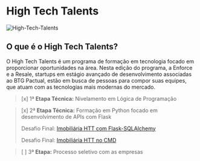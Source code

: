 # High Tech Talents
<img src="https://i.ibb.co/mTptB0p/High-Tech-Talents.png" alt="High-Tech-Talents" border="0">

## O que é o High Tech Talents?
O High Tech Talents é um programa de formação em tecnologia focado em proporcionar oportunidades na área. Nesta edição do programa, a Enforce e a Resale, startups em estágio avançado de desenvolvimento associadas ao BTG Pactual, estão em busca de pessoas para compor suas equipes, que atuam com as tecnologias mais modernas do mercado. 


>[x] 1ª **Etapa Técnica:** Nivelamento em Lógica de Programação

>[x] 2ª **Etapa Técnica:** Formação em Python focado em desenvolvimento de APIs com Flask
>
>Desafio Final: [Imobiliária HTT com Flask-SQLAlchemy](https://github.com/Hugocorreaa/imobiliaria-htt-flask-sqlachemy)
>
>Desafio Final: [Imobiliária HTT no CMD](https://github.com/Hugocorreaa/imobiliaria-htt-cmd)

>[ ] 3ª **Etapa:** Processo seletivo com as empresas
